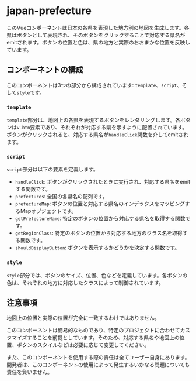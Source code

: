 # japan-prefecture

このVueコンポーネントは日本の各県を表現した地方別の地図を生成します。各県はボタンとして表現され、そのボタンをクリックすることで対応する県名がemitされます。ボタンの位置と色は、県の地方と実際のおおまかな位置を反映しています。

## コンポーネントの構成

このコンポーネントは3つの部分から構成されています: `template`、`script`、そして`style`です。

### `template`

`template`部分は、地図上の各県を表現するボタンをレンダリングします。各ボタンは`v-btn`要素であり、それぞれが対応する県を示すように配置されています。ボタンがクリックされると、対応する県名が`handleClick`関数を介してemitされます。

### `script`

`script`部分は以下の要素を定義します。

- `handleClick`: ボタンがクリックされたときに実行され、対応する県名をemitする関数です。
- `prefectures`: 全国の各県名の配列です。
- `prefectureMap`: ボタンの位置と対応する県名のインデックスをマッピングするMapオブジェクトです。
- `getPrefectureName`: 特定のボタンの位置から対応する県名を取得する関数です。
- `getRegionClass`: 特定のボタンの位置から対応する地方のクラス名を取得する関数です。
- `shouldDisplayButton`: ボタンを表示するかどうかを決定する関数です。

### `style`

`style`部分では、ボタンのサイズ、位置、色などを定義しています。各ボタンの色は、それぞれの地方に対応したクラスによって制御されています。

## 注意事項

地図上の位置と実際の位置が完全に一致するわけではありません。

このコンポーネントは簡易的なものであり、特定のプロジェクトに合わせてカスタマイズすることを前提としています。そのため、対応する県名や地図上の位置、ボタンのスタイルなどは必要に応じて変更してください。

また、このコンポーネントを使用する際の責任は全てユーザー自身にあります。開発者は、このコンポーネントの使用によって発生するいかなる問題についても責任を負いません。

